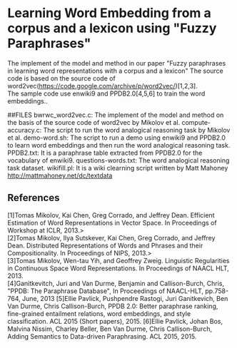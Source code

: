 # Learning Word Embedding from a corpus and a lexicon using "Fuzzy Paraphrases"

The implement of the model and method in our paper "Fuzzy paraphrases in learning word representations with a corpus and a lexicon"
The source code is based on the source code of word2vec(https://code.google.com/archive/p/word2vec/)[1,2,3].    
The sample code use enwiki9 and PPDB2.0[4,5,6] to train the word embeddings..

##FILES
bwrwc_word2vec.c: The implement of the model and method on the basis of the source code of word2vec by Mikolov et al.
compute-accuracy.c: The script to run the word analogical reasoning task by Mikolov et al.
demo-word.sh: The script to run a demo using enwiki9 and PPDB2.0 to learn word embeddings and then run the word analogical reasoning task.
PPDB2.txt: It is a paraphrase table extracted from PPDB2.0 for the vocabulary of enwiki9.
questions-words.txt: The word analogical reasoning task dataset.
wikifill.pl: It is a wiki clearning script written by Matt Mahoney http://mattmahoney.net/dc/textdata

## References    
  [1]Tomas Mikolov, Kai Chen, Greg Corrado, and Jeffrey Dean. Efficient Estimation of Word Representations in Vector Space. In Proceedings of Workshop at ICLR, 2013.>   
  [2]Tomas Mikolov, Ilya Sutskever, Kai Chen, Greg Corrado, and Jeffrey Dean. Distributed Representations of Words and Phrases and their Compositionality. In Proceedings of NIPS, 2013.>   
  [3]Tomas Mikolov, Wen-tau Yih, and Geoffrey Zweig. Linguistic Regularities in Continuous Space Word Representations. In Proceedings of NAACL HLT, 2013.   
  [4]Ganitkevitch, Juri and Van Durme, Benjamin and Callison-Burch, Chris, "PPDB: The Paraphrase Database", In Proceedings of NAACL-HLT, pp.758-764, June, 2013 
  [5]Ellie Pavlick, Pushpendre Rastogi, Juri Ganitkevich, Ben Van Durme, Chris Callison-Burch, PPDB 2.0: Better paraphrase ranking, fine-grained entailment relations, word embeddings, and style classification. ACL 2015 (Short papers), 2015.
  [6]Ellie Pavlick, Johan Bos, Malvina Nissim, Charley Beller, Ben Van Durme, Chris Callison-Burch, Adding Semantics to Data-driven Paraphrasing. ACL 2015, 2015.
